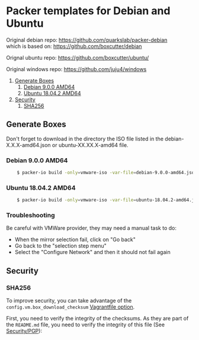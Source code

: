 # Packer templates for Debian and Ubuntu

Original debian repo: https://github.com/quarkslab/packer-debian
\
which is based on: https://github.com/boxcutter/debian


Orignal ubuntu repo: https://github.com/boxcutter/ubuntu/

Original windows repo: https://github.com/juju4/windows

1. [Generate Boxes](#generate-boxes)
    1. [Debian 9.0.0 AMD64](#debian-900-amd64)
    2. [Ubuntu 18.04.2 AMD64](#ubuntu-18042-amd64)
2. [Security](#security)
    1. [SHA256](#sha256)


## Generate Boxes

Don't forget to download in the directory the ISO file listed in the debian-X.X.X-amd64.json or ubuntu-XX.XX.X-amd64 file.

### Debian 9.0.0 AMD64
```bash
    $ packer-io build -only=vmware-iso -var-file=debian-9.0.0-amd64.json debian.json
```

### Ubuntu 18.04.2 AMD64
```bash
    $ packer-io build -only=vmware-iso -var-file=ubuntu-18.04.2-amd64.json ubuntu.json
```

### Troubleshooting

Be careful with VMWare provider, they may need a manual task to do:
- When the mirror selection fail, click on "Go back"
- Go back to the "selection step menu"
- Select the "Configure Network" and then it should not fail again


## Security

### SHA256

To improve security, you can take advantage of the
``config.vm.box_download_checksum`` [Vagrantfile
option](https://docs.vagrantup.com/v2/vagrantfile/machine_settings.html).

First, you need to verify the integrity of the checksums. As they are part of
the `README.md` file, you need to verify the integrity of this file (See [Security/PGP](#pgp)):

